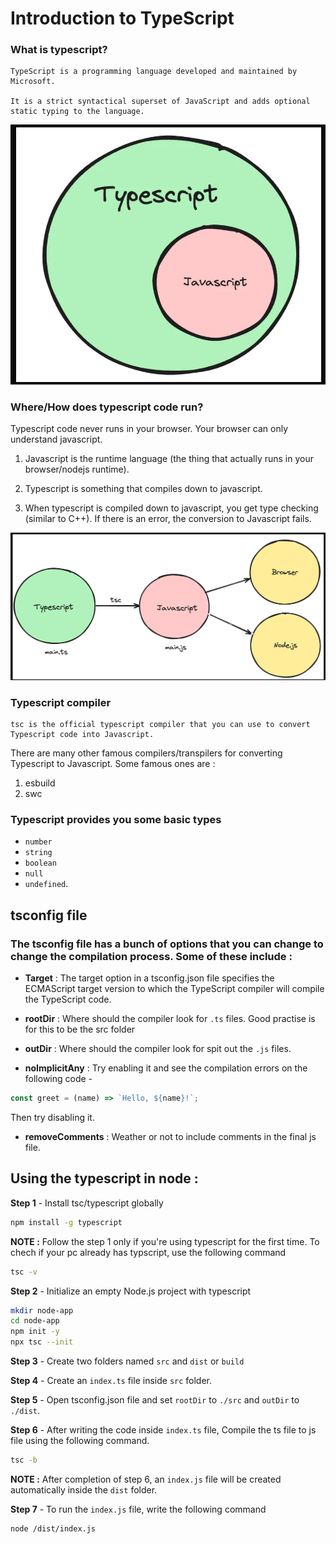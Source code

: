 # Introduction to TypeScript

### What is typescript?

    TypeScript is a programming language developed and maintained by Microsoft. 

    It is a strict syntactical superset of JavaScript and adds optional static typing to the language.

<img src="./assets/Pic-1.png" />

### Where/How does typescript code run?

Typescript code never runs in your browser. Your browser can only understand javascript. 

1) Javascript is the runtime language (the thing that actually runs in your browser/nodejs runtime).

2) Typescript is something that compiles down to javascript.

3) When typescript is compiled down to javascript, you get type checking (similar to C++). If there is an error, the conversion to Javascript fails. 

<img src="./assets/Pic-2.png" />

### Typescript compiler

    tsc is the official typescript compiler that you can use to convert Typescript code into Javascript.

There are many other famous compilers/transpilers for converting Typescript to Javascript. Some famous ones are :

1) esbuild
2) swc

### Typescript provides you some basic types
- `number `
- `string`
- `boolean`
- `null`
- `undefined`.

## tsconfig file

### The tsconfig file has a bunch of options that you can change to change the compilation process. Some of these include : 

- **Target** : The target option in a tsconfig.json file specifies the ECMAScript target version to which the TypeScript compiler will compile the TypeScript code.

- **rootDir** : Where should the compiler look for `.ts` files. Good practise is for this to be the src folder

- **outDir** : Where should the compiler look for spit out the `.js` files.

- **noImplicitAny** : Try enabling it and see the compilation errors on the following code - 
```javascript
const greet = (name) => `Hello, ${name}!`;
```
Then try disabling it.

- **removeComments** : Weather or not to include comments in the final js file.

## Using the typescript in node : 

**Step 1** - Install tsc/typescript globally
```bash
npm install -g typescript
```
**NOTE :** Follow the step 1 only if you're using typescript for the first time. To chech if your pc already has typscript, use the following command
```bash
tsc -v
```

**Step 2** - Initialize an empty Node.js project with typescript
```bash
mkdir node-app
cd node-app
npm init -y
npx tsc --init
```

**Step 3** - Create two folders named `src` and `dist` or `build`

**Step 4** - Create an `index.ts` file inside `src` folder.

**Step 5** - Open tsconfig.json file and set `rootDir` to `./src` and `outDir` to `./dist`.

**Step 6** - After writing the code inside `index.ts` file, Compile the ts file to js file using the following command.
```bash
tsc -b
```

**NOTE :** After completion of step 6, an `index.js` file will be created automatically inside the `dist` folder.

**Step 7** - To run the `index.js` file, write the following command
```bash
node /dist/index.js
```